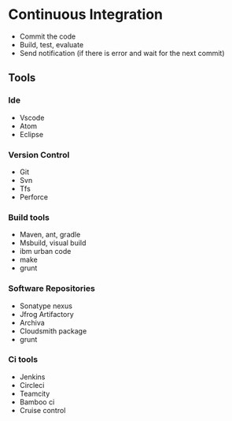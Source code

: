 # Continuous Integration

- Commit the code
- Build, test, evaluate
- Send notification (if there is error and wait for the next commit)

## Tools

### Ide

- Vscode
- Atom
- Eclipse

### Version Control

- Git
- Svn
- Tfs
- Perforce

### Build tools

- Maven, ant, gradle
- Msbuild, visual build
- ibm urban code
- make
- grunt

### Software Repositories

- Sonatype nexus
- Jfrog Artifactory
- Archiva
- Cloudsmith package
- grunt

### Ci tools

- Jenkins
- Circleci
- Teamcity
- Bamboo ci
- Cruise control